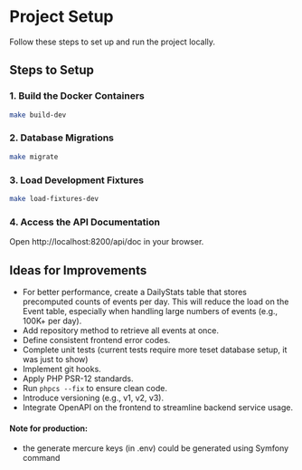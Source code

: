# Project Setup

Follow these steps to set up and run the project locally.

## Steps to Setup

### 1. Build the Docker Containers
```bash
make build-dev
```

### 2. Database Migrations
```bash
make migrate
```

### 3. Load Development Fixtures
```bash
make load-fixtures-dev
```

### 4. Access the API Documentation
Open http://localhost:8200/api/doc in your browser.

## Ideas for Improvements
- For better performance, create a DailyStats table that stores precomputed counts of events per day. This will reduce the load on the Event table, especially when handling large numbers of events (e.g., 100K+ per day).
- Add repository method to retrieve all events at once.
- Define consistent frontend error codes.
- Complete unit tests (current tests require more teset database setup, it was just to show)
- Implement git hooks.
- Apply PHP PSR-12 standards.
- Run `phpcs --fix` to ensure clean code.
- Introduce versioning (e.g., v1, v2, v3).
- Integrate OpenAPI on the frontend to streamline backend service usage.

#### Note for production:
- the generate mercure keys (in .env) could be generated using Symfony command
